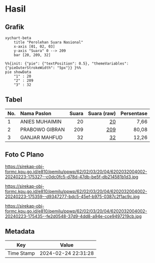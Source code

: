 # Hasil

## Grafik

```mermaid
xychart-beta
    title "Perolehan Suara Nasional"
    x-axis [01, 02, 03]
    y-axis "Suara" 0 --> 209
    bar [20, 209, 32]
```

```mermaid
%%{init: {"pie": {"textPosition": 0.5}, "themeVariables": {"pieOuterStrokeWidth": "5px"}} }%%
pie showData
    "1" : 20
    "2" : 209
    "3" : 32
```

## Tabel

| No. | Nama Paslon    | Suara | Suara (raw) | Persentase |
|:--- |:-------------- | -----:| -----------:| ----------:|
| 1   | ANIES MUHAIMIN | 20    | [20][p-1]   | 7,66       |
| 2   | PRABOWO GIBRAN | 209   | [209][p-2]  | 80,08      |
| 3   | GANJAR MAHFUD  | 32    | [32][p-3]   | 12,26      |


[p-1]: https://github.com/gigit-pemilu/pemilu-2024/blob/main/pilpres/hitung-suara/sub/62-kalimantan-tengah/sub/02-kotawaringin-timur/sub/03-mentaya-hulu/sub/2004-tanjung-bantur/sub/002-tps/sub/paslon-1.txt
[p-2]: https://github.com/gigit-pemilu/pemilu-2024/blob/main/pilpres/hitung-suara/sub/62-kalimantan-tengah/sub/02-kotawaringin-timur/sub/03-mentaya-hulu/sub/2004-tanjung-bantur/sub/002-tps/sub/paslon-2.txt
[p-3]: https://github.com/gigit-pemilu/pemilu-2024/blob/main/pilpres/hitung-suara/sub/62-kalimantan-tengah/sub/02-kotawaringin-timur/sub/03-mentaya-hulu/sub/2004-tanjung-bantur/sub/002-tps/sub/paslon-3.txt

## Foto C Plano

https://sirekap-obj-formc.kpu.go.id/e810/pemilu/ppwp/62/02/03/20/04/6202032004002-20240223-175327--c0dc0fc5-d78d-47db-be5f-db214581b1d3.jpg

https://sirekap-obj-formc.kpu.go.id/e810/pemilu/ppwp/62/02/03/20/04/6202032004002-20240223-175359--d9347277-bdc5-45ef-b975-0387c2f1ac9c.jpg

https://sirekap-obj-formc.kpu.go.id/e810/pemilu/ppwp/62/02/03/20/04/6202032004002-20240223-175435--fe2d0548-37d9-4dd8-a94e-cce9497219cb.jpg


## Metadata

| Key        | Value               |
| ---------- | ------------------- |
| Time Stamp | 2024-02-24 22:31:28 |



